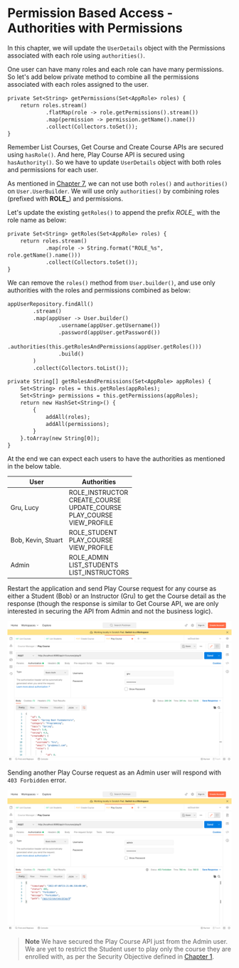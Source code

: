 
# Permission Based Access - Authorities with Permissions

In this chapter, we will update the `UserDetails` object with the Permissions associated with each role using `authorities()`.

One user can have many roles and each role can have many permissions. So let's add below private method to combine all the permissions associated with each roles assigned to the user.

```
private Set<String> getPermissions(Set<AppRole> roles) {  
    return roles.stream()  
            .flatMap(role -> role.getPermissions().stream())  
            .map(permission -> permission.getName().name())  
            .collect(Collectors.toSet());  
}
```

Remember List Courses, Get Course and Create Course APIs are secured using `hasRole()`. And here, Play Course API is secured using `hasAuthority()`. So we have to update `UserDetails` object with both roles and permissions for each user.

As mentioned in [Chapter 7](https://github.com/SankaranarayananMurugan/spring-security-guide/tree/main/07.%20Role%20Based%20Authorization), we can not use both `roles()` and `authorities()` on `User.UserBuilder`. We will use only `authorities()` by combining roles (prefixed with **ROLE_**) and permissions.

Let's update the existing `getRoles()` to append the prefix *ROLE_* with the role name as below:

```
private Set<String> getRoles(Set<AppRole> roles) {  
    return roles.stream()  
            .map(role -> String.format("ROLE_%s", role.getName().name()))  
            .collect(Collectors.toSet());  
}
```

We can remove the `roles()` method from `User.builder()`, and use only authorities with the roles and permissions combined as below:

```
appUserRepository.findAll()  
        .stream()  
        .map(appUser -> User.builder()  
                .username(appUser.getUsername())  
                .password(appUser.getPassword())  
                .authorities(this.getRolesAndPermissions(appUser.getRoles()))  
                .build()  
        )  
        .collect(Collectors.toList());
```

```
private String[] getRolesAndPermissions(Set<AppRole> appRoles) {  
    Set<String> roles = this.getRoles(appRoles);  
    Set<String> permissions = this.getPermissions(appRoles);  
    return new HashSet<String>() {  
        {  
            addAll(roles);  
            addAll(permissions);  
        }  
    }.toArray(new String[0]);  
}
```

At the end we can expect each users to have the authorities as mentioned in the below table.

| User | Authorities |
|--|--|
| Gru, Lucy | ROLE_INSTRUCTOR <br/> CREATE_COURSE <br/> UPDATE_COURSE <br/> PLAY_COURSE <br/> VIEW_PROFILE |
| Bob, Kevin, Stuart | ROLE_STUDENT <br/> PLAY_COURSE <br/> VIEW_PROFILE |
| Admin | ROLE_ADMIN <br/> LIST_STUDENTS <br/> LIST_INSTRUCTORS |

Restart the application and send Play Course request for any course as either a Student (Bob) or an Instructor (Gru) to get the Course detail as the response (though the response is similar to Get Course API, we are only interested in securing the API from Admin and not the business logic).

![Play course - Success Response - Bob](./assets/play_course_200_gru.png)

Sending another Play Course request as an Admin user will respond with `403 Forbidden` error.

![Play course - Success Response - Bob](./assets/play_course_403_admin.png)

> **Note**
> We have secured the Play Course API just from the Admin user. We are yet to restrict the Student user to play only the course they are enrolled with, as per the Security Objective defined in [Chapter 1](https://github.com/SankaranarayananMurugan/spring-security-guide/tree/main/01.%20Introduction).